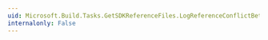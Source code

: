 ```yaml
---
uid: Microsoft.Build.Tasks.GetSDKReferenceFiles.LogReferenceConflictBetweenSDKsAsWarning
internalonly: False
---
```

